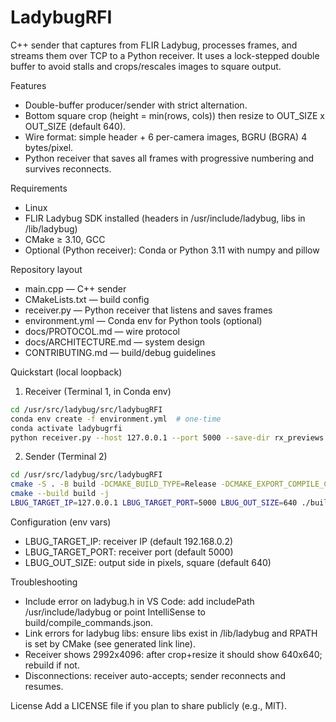 # LadybugRFI

C++ sender that captures from FLIR Ladybug, processes frames, and streams them over TCP to a Python receiver. It uses a lock-stepped double buffer to avoid stalls and crops/rescales images to square output.

Features
- Double-buffer producer/sender with strict alternation.
- Bottom square crop (height = min(rows, cols)) then resize to OUT_SIZE x OUT_SIZE (default 640).
- Wire format: simple header + 6 per-camera images, BGRU (BGRA) 4 bytes/pixel.
- Python receiver that saves all frames with progressive numbering and survives reconnects.

Requirements
- Linux
- FLIR Ladybug SDK installed (headers in /usr/include/ladybug, libs in /lib/ladybug)
- CMake ≥ 3.10, GCC
- Optional (Python receiver): Conda or Python 3.11 with numpy and pillow

Repository layout
- main.cpp — C++ sender
- CMakeLists.txt — build config
- receiver.py — Python receiver that listens and saves frames
- environment.yml — Conda env for Python tools (optional)
- docs/PROTOCOL.md — wire protocol
- docs/ARCHITECTURE.md — system design
- CONTRIBUTING.md — build/debug guidelines

Quickstart (local loopback)
1) Receiver (Terminal 1, in Conda env)
```bash
cd /usr/src/ladybug/src/ladybugRFI
conda env create -f environment.yml  # one-time
conda activate ladybugrfi
python receiver.py --host 127.0.0.1 --port 5000 --save-dir rx_previews
```

2) Sender (Terminal 2)
```bash
cd /usr/src/ladybug/src/ladybugRFI
cmake -S . -B build -DCMAKE_BUILD_TYPE=Release -DCMAKE_EXPORT_COMPILE_COMMANDS=ON
cmake --build build -j
LBUG_TARGET_IP=127.0.0.1 LBUG_TARGET_PORT=5000 LBUG_OUT_SIZE=640 ./build/ladybugRFI
```

Configuration (env vars)
- LBUG_TARGET_IP: receiver IP (default 192.168.0.2)
- LBUG_TARGET_PORT: receiver port (default 5000)
- LBUG_OUT_SIZE: output side in pixels, square (default 640)

Troubleshooting
- Include error on ladybug.h in VS Code: add includePath /usr/include/ladybug or point IntelliSense to build/compile_commands.json.
- Link errors for ladybug libs: ensure libs exist in /lib/ladybug and RPATH is set by CMake (see generated link line).
- Receiver shows 2992x4096: after crop+resize it should show 640x640; rebuild if not.
- Disconnections: receiver auto-accepts; sender reconnects and resumes.

License
Add a LICENSE file if you plan to share publicly (e.g., MIT).